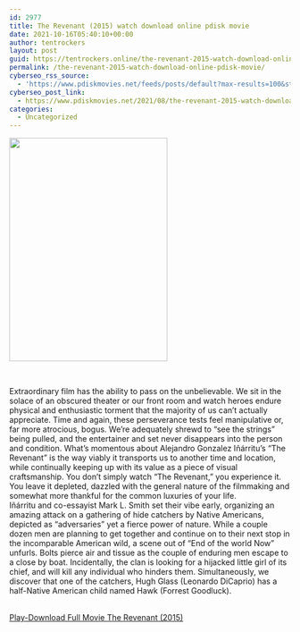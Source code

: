```yaml
---
id: 2977
title: The Revenant (2015) watch download online pdisk movie
date: 2021-10-16T05:40:10+00:00
author: tentrockers
layout: post
guid: https://tentrockers.online/the-revenant-2015-watch-download-online-pdisk-movie/
permalink: /the-revenant-2015-watch-download-online-pdisk-movie/
cyberseo_rss_source:
  - 'https://www.pdiskmovies.net/feeds/posts/default?max-results=100&start-index=801'
cyberseo_post_link:
  - https://www.pdiskmovies.net/2021/08/the-revenant-2015-watch-download-online.html
categories:
  - Uncategorized
---
```

<div class="separator">
  <a href="https://1.bp.blogspot.com/-OCPCoN3HkDs/YSi2qqi2XQI/AAAAAAAAatw/Brjrrs-TnIk2pSvBDSaxT0DayBSDDO3BACLcBGAsYHQ/s2048/The%2BRevenant%2B%25282015%2529%2Bwatch%2Bdownload%2Bonline%2Bpdisk%2Bmovie.jpg" imageanchor="1"><img loading="lazy" border="0" data-original-height="2048" data-original-width="1447" height="400" src="https://1.bp.blogspot.com/-OCPCoN3HkDs/YSi2qqi2XQI/AAAAAAAAatw/Brjrrs-TnIk2pSvBDSaxT0DayBSDDO3BACLcBGAsYHQ/w283-h400/The%2BRevenant%2B%25282015%2529%2Bwatch%2Bdownload%2Bonline%2Bpdisk%2Bmovie.jpg" width="283" /></a>
</div>

<span><br /></span>

<div>
  <div>
    <span>Extraordinary film has the ability to pass on the unbelievable. We sit in the solace of an obscured theater or our front room and watch heroes endure physical and enthusiastic torment that the majority of us can&#8217;t actually appreciate. Time and again, these perseverance tests feel manipulative or, far more atrocious, bogus. We&#8217;re adequately shrewd to &#8220;see the strings&#8221; being pulled, and the entertainer and set never disappears into the person and condition. What&#8217;s momentous about Alejandro Gonzalez Iñárritu&#8217;s &#8220;The Revenant&#8221; is the way viably it transports us to another time and location, while continually keeping up with its value as a piece of visual craftsmanship. You don&#8217;t simply watch &#8220;The Revenant,&#8221; you experience it. You leave it depleted, dazzled with the general nature of the filmmaking and somewhat more thankful for the common luxuries of your life.&nbsp;</span>
  </div>
  
  <div>
    <span>Iñárritu and co-essayist Mark L. Smith set their vibe early, organizing an amazing attack on a gathering of hide catchers by Native Americans, depicted as &#8220;adversaries&#8221; yet a fierce power of nature. While a couple dozen men are planning to get together and continue on to their next stop in the incomparable American wild, a scene out of &#8220;End of the world Now&#8221; unfurls. Bolts pierce air and tissue as the couple of enduring men escape to a close by boat. Incidentally, the clan is looking for a hijacked little girl of its chief, and will kill any individual who hinders them. Simultaneously, we discover that one of the catchers, Hugh Glass (Leonardo DiCaprio) has a half-Native American child named Hawk (Forrest Goodluck).</span>
  </div>
</div>

  
<a href="https://kofilink.com/1/bnYyam5sMDAxN2l5?dn=1" target="popup" onclick="window.open(https://kofilink.com/1/bnYyam5sMDAxN2l5?dn=1','popup','width=600,height=600'); return false;" rel="noopener"><br /> Play-Download Full Movie The Revenant (2015)<br /> </a>